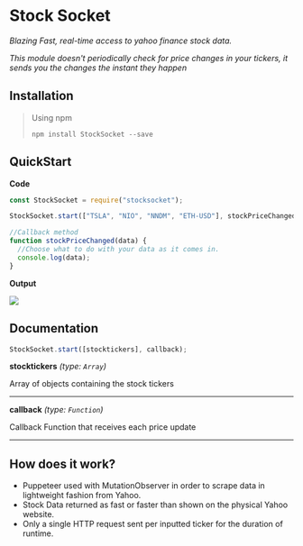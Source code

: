 # Stock Socket

_Blazing Fast, real-time access to yahoo finance stock data._

_This module doesn't periodically check for price changes in your tickers, it sends you the changes the instant they happen_

## Installation

> Using npm
>
> `npm install StockSocket --save`

## QuickStart

**Code**

```javascript
const StockSocket = require("stocksocket");

StockSocket.start(["TSLA", "NIO", "NNDM", "ETH-USD"], stockPriceChanged);

//Callback method
function stockPriceChanged(data) {
  //Choose what to do with your data as it comes in.
  console.log(data);
}
```

**Output**

<p align="left">
  <img src="https://user-images.githubusercontent.com/60011793/109716940-6f147800-7b73-11eb-8991-fc6f414ba6b7.PNG">
</p>

## Documentation

```javascript
StockSocket.start([stocktickers], callback);
```

**stocktickers** _(type: `Array`)_

Array of objects containing the stock tickers

---

**callback** _(type: `Function`)_

Callback Function that receives each price update

---

## How does it work?

- Puppeteer used with MutationObserver in order to scrape data in lightweight fashion from Yahoo.
- Stock Data returned as fast or faster than shown on the physical Yahoo website.
- Only a single HTTP request sent per inputted ticker for the duration of runtime.
